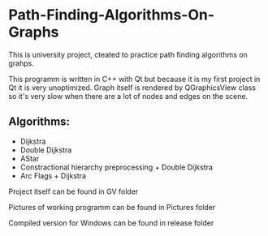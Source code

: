 # Path-Finding-Algorithms-On-Graphs
 
This is university project, cteated to practice path finding algorithms on grahps.

This programm is written in C++ with Qt but because it is my first project in Qt it is very unoptimized.
Graph itself is rendered by QGraphicsView class so it's very slow when there are a lot of nodes and edges on the scene.

## Algorithms:
- Dijkstra
- Double Dijkstra
- AStar
- Constractional hierarchy preprocessing + Double Dijkstra
- Arc Flags + Dijkstra

Project itself can be found in GV folder

Pictures of working programm can be found in Pictures folder

Compiled version for Windows can be found in release folder
